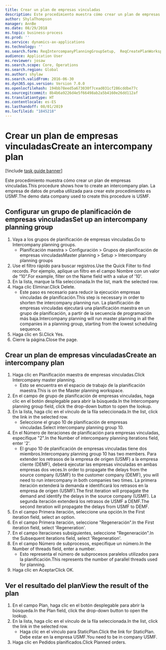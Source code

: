 ```yaml
---
title: Crear un plan de empresas vinculadas
description: Este procedimiento muestra cómo crear un plan de empresas vinculadas.
author: ShylaThompson
manager: AnnBe
ms.date: 08/29/2018
ms.topic: business-process
ms.prod: ''
ms.service: dynamics-ax-applications
ms.technology: ''
ms.search.form: ReqIntercompanyPlanningGroupSetup,  ReqCreatePlanWorkspace
audience: Application User
ms.reviewer: josaw
ms.search.scope: Core, Operations
ms.search.region: Global
ms.author: shylaw
ms.search.validFrom: 2016-06-30
ms.dyn365.ops.version: Version 7.0.0
ms.openlocfilehash: 194bb78eed5a673030f7cead031cf286cddbe77c
ms.sourcegitcommit: 8b4b6a9226d4e5f66498ab2a5b4160e26dd112af
ms.translationtype: HT
ms.contentlocale: es-ES
ms.lasthandoff: 08/01/2019
ms.locfileid: "1845218"
---
```

# <a name="create-an-intercompany-plan"></a><span data-ttu-id="6facc-103">Crear un plan de empresas vinculadas</span><span class="sxs-lookup"><span data-stu-id="6facc-103">Create an intercompany plan</span></span>

[!include [task guide banner](../../includes/task-guide-banner.md)]

<span data-ttu-id="6facc-104">Este procedimiento muestra cómo crear un plan de empresas vinculadas.</span><span class="sxs-lookup"><span data-stu-id="6facc-104">This procedure shows how to create an intercompany plan.</span></span> <span data-ttu-id="6facc-105">La empresa de datos de prueba utilizada para crear este procedimiento es USMF.</span><span class="sxs-lookup"><span data-stu-id="6facc-105">The demo data company used to create this procedure is USMF.</span></span>


## <a name="set-up-an-intercompany-planning-group"></a><span data-ttu-id="6facc-106">Configurar un grupo de planificación de empresas vinculadas</span><span class="sxs-lookup"><span data-stu-id="6facc-106">Set up an intercompany planning group</span></span> 
1. <span data-ttu-id="6facc-107">Vaya a los grupos de planificación de empresas vinculadas.</span><span class="sxs-lookup"><span data-stu-id="6facc-107">Go to Intercompany planning groups.</span></span>
    * <span data-ttu-id="6facc-108">Planificación maestra > Configuración > Grupos de planificación de empresas vinculadas</span><span class="sxs-lookup"><span data-stu-id="6facc-108">Master planning > Setup > Intercompany planning groups</span></span>  
2. <span data-ttu-id="6facc-109">Use el filtro rápido para buscar registros.</span><span class="sxs-lookup"><span data-stu-id="6facc-109">Use the Quick Filter to find records.</span></span> <span data-ttu-id="6facc-110">Por ejemplo, aplique un filtro en el campo Nombre con un valor de “10”.</span><span class="sxs-lookup"><span data-stu-id="6facc-110">For example, filter on the Name field with a value of '10'.</span></span>
3. <span data-ttu-id="6facc-111">En la lista, marque la fila seleccionada.</span><span class="sxs-lookup"><span data-stu-id="6facc-111">In the list, mark the selected row.</span></span>
4. <span data-ttu-id="6facc-112">Haga clic Eliminar.</span><span class="sxs-lookup"><span data-stu-id="6facc-112">Click Delete.</span></span>
    * <span data-ttu-id="6facc-113">Este paso es necesario para reducir la ejecución empresas vinculadas de planificación.</span><span class="sxs-lookup"><span data-stu-id="6facc-113">This step is necessary in order to shorten the intercompany planning run.</span></span>   <span data-ttu-id="6facc-114">La planificación de empresas vinculadas ejecutará una planificación maestra en un grupo de planificación, a partir de la secuencia de programación más baja.</span><span class="sxs-lookup"><span data-stu-id="6facc-114">Intercompany planning will run master planning in all the companies in a planning group, starting from the lowest scheduling sequence.</span></span>  
5. <span data-ttu-id="6facc-115">Haga clic en Sí.</span><span class="sxs-lookup"><span data-stu-id="6facc-115">Click Yes.</span></span>
6. <span data-ttu-id="6facc-116">Cierre la página.</span><span class="sxs-lookup"><span data-stu-id="6facc-116">Close the page.</span></span>

## <a name="create-an-intercompany-plan"></a><span data-ttu-id="6facc-117">Crear un plan de empresas vinculadas</span><span class="sxs-lookup"><span data-stu-id="6facc-117">Create an intercompany plan</span></span>
1. <span data-ttu-id="6facc-118">Haga clic en Planificación maestra de empresas vinculadas.</span><span class="sxs-lookup"><span data-stu-id="6facc-118">Click Intercompany master planning.</span></span>
    * <span data-ttu-id="6facc-119">Esto se encuentra en el espacio de trabajo de la planificación maestra.</span><span class="sxs-lookup"><span data-stu-id="6facc-119">This is on the Master planning workspace.</span></span>  
2. <span data-ttu-id="6facc-120">En el campo de grupo de planificación de empresas vinculadas, haga clic en el botón desplegable para abrir la búsqueda.</span><span class="sxs-lookup"><span data-stu-id="6facc-120">In the Intercompany planning group field, click the drop-down button to open the lookup.</span></span>
3. <span data-ttu-id="6facc-121">En la lista, haga clic en el vínculo de la fila seleccionada.</span><span class="sxs-lookup"><span data-stu-id="6facc-121">In the list, click the link in the selected row.</span></span>
    * <span data-ttu-id="6facc-122">Seleccione el grupo 10 de planificación de empresas vinculadas.</span><span class="sxs-lookup"><span data-stu-id="6facc-122">Select intercompany planning group 10.</span></span>  
4. <span data-ttu-id="6facc-123">En el Número de iteraciones de planificación para empresas vinculadas, especifique "2".</span><span class="sxs-lookup"><span data-stu-id="6facc-123">In the Number of intercompany planning iterations field, enter '2'.</span></span>
    * <span data-ttu-id="6facc-124">El grupo 10 de planificación de empresas vinculadas tiene dos miembros.</span><span class="sxs-lookup"><span data-stu-id="6facc-124">Intercompany planning group 10 has two members.</span></span> <span data-ttu-id="6facc-125">Para extender los retrasos de la empresa de origen (USMF) a la empresa cliente (DEMF), deberá ejecutar las empresas vinculadas en ambas empresas dos veces.</span><span class="sxs-lookup"><span data-stu-id="6facc-125">In order to propagate the delays from the source company (USMF) to the customer company (DEMF), you will need to run intercompany in both companies two times.</span></span> <span data-ttu-id="6facc-126">La primera iteración extenderá la demanda e identificará los retrasos en la empresa de origen (USMF).</span><span class="sxs-lookup"><span data-stu-id="6facc-126">The first iteration will propagate the demand and identify the delays in the source company (USMF).</span></span> <span data-ttu-id="6facc-127">La segunda iteración extenderá los retrasos de USMF a DEMF.</span><span class="sxs-lookup"><span data-stu-id="6facc-127">The second iteration will propagate the delays from USMF to DEMF.</span></span>  
5. <span data-ttu-id="6facc-128">En el campo Primera iteración, seleccione una opción.</span><span class="sxs-lookup"><span data-stu-id="6facc-128">In the First iteration field, select an option.</span></span>
6. <span data-ttu-id="6facc-129">En el campo Primera iteración, seleccione "Regeneración".</span><span class="sxs-lookup"><span data-stu-id="6facc-129">In the First iteration field, select 'Regeneration'.</span></span>
7. <span data-ttu-id="6facc-130">En el campo Iteraciones subsiguientes, seleccione "Regeneración".</span><span class="sxs-lookup"><span data-stu-id="6facc-130">In the Subsequent iterations field, select 'Regeneration'.</span></span>
8. <span data-ttu-id="6facc-131">En el campo Número de subprocesos, especifique un número.</span><span class="sxs-lookup"><span data-stu-id="6facc-131">In the Number of threads field, enter a number.</span></span>
    * <span data-ttu-id="6facc-132">Esto representa el número de subprocesos paralelos utilizados para la planificación.</span><span class="sxs-lookup"><span data-stu-id="6facc-132">This represents the number of parallel threads used for planning.</span></span>  
9. <span data-ttu-id="6facc-133">Haga clic en Aceptar</span><span class="sxs-lookup"><span data-stu-id="6facc-133">Click OK.</span></span>

## <a name="view-the-result-of-the-plan"></a><span data-ttu-id="6facc-134">Ver el resultado del plan</span><span class="sxs-lookup"><span data-stu-id="6facc-134">View the result of the plan</span></span>
1. <span data-ttu-id="6facc-135">En el campo Plan, haga clic en el botón desplegable para abrir la búsqueda.</span><span class="sxs-lookup"><span data-stu-id="6facc-135">In the Plan field, click the drop-down button to open the lookup.</span></span>
2. <span data-ttu-id="6facc-136">En la lista, haga clic en el vínculo de la fila seleccionada.</span><span class="sxs-lookup"><span data-stu-id="6facc-136">In the list, click the link in the selected row.</span></span>
    * <span data-ttu-id="6facc-137">Haga clic en el vínculo para StaticPlan.</span><span class="sxs-lookup"><span data-stu-id="6facc-137">Click the link for StaticPlan.</span></span> <span data-ttu-id="6facc-138">Debe estar en la empresa USMF.</span><span class="sxs-lookup"><span data-stu-id="6facc-138">You need to be in company USMF.</span></span>  
3. <span data-ttu-id="6facc-139">Haga clic en Pedidos planificados.</span><span class="sxs-lookup"><span data-stu-id="6facc-139">Click Planned orders.</span></span>

